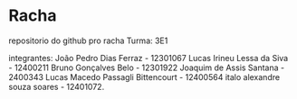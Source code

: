 # Racha
repositorio do github pro racha
Turma: 3E1

integrantes: João Pedro Dias Ferraz - 12301067
             Lucas Irineu Lessa da Siva - 12400211
             Bruno Gonçalves Belo - 12301922
             Joaquim de Assis Santana - 2400343
             Lucas Macedo Passagli Bittencourt - 12400564
             italo alexandre souza soares - 12401072.
